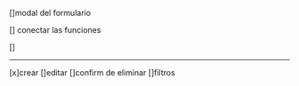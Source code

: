 []modal del formulario

[] conectar las funciones

[]

---

[x]crear
[]editar
[]confirm de eliminar
[]filtros
